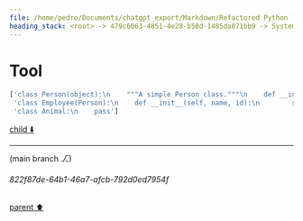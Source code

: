 ```yaml
---
file: /home/pedro/Documents/chatgpt_export/Markdown/Refactored Python `gen_class` Function.md
heading_stack: <root> -> 479c6063-4851-4e28-b58d-1485da871bb9 -> System -> e2715e40-56c8-4c79-9c73-82243a61a7a8 -> System -> aaa2565e-9a67-4751-adfd-dcd1e2555de6 -> User -> 8e8a47c4-949f-4209-b8cf-827490f09d7b -> Assistant -> aaa2aeb3-345c-4930-b543-3c60fd3fc1b7 -> User -> cca9954d-8802-442a-b3d1-267c0d293e08 -> Assistant -> adead8b7-703f-426d-b5f4-7e5b075f4b36 -> Tool
---
```

# Tool

```python
['class Person(object):\n    """A simple Person class."""\n    def __init__(self, name):\n        self.name = name',
 'class Employee(Person):\n    def __init__(self, name, id):\n        super().__init__(name)\n        self.id = id',
 'class Animal:\n    pass']
```

[child ⬇️](#822f87de-64b1-46a7-afcb-792d0ed7954f)

---

(main branch ⎇)
###### 822f87de-64b1-46a7-afcb-792d0ed7954f
[parent ⬆️](#adead8b7-703f-426d-b5f4-7e5b075f4b36)
